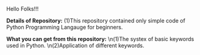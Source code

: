 Hello Folks!!!

**Details of Repository:**
  (1)This repository contained only simple code of Python Programming Langauge for beginners.

**What you can get from this repository:**
  \n(1)The systex of basic keywords used in Python.
  \n(2)Application of different keywords.

